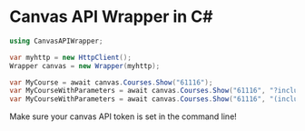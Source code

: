 # Canvas API Wrapper in C#

```c#
using CanvasAPIWrapper;

var myhttp = new HttpClient();
Wrapper canvas = new Wrapper(myhttp);

var MyCourse = await canvas.Courses.Show("61116");
var MyCourseWithParameters = await canvas.Courses.Show("61116", "?include[]=term&include[]=syllabus_body");
var MyCourseWithParameters = await canvas.Courses.Show("61116", "(include[]) term, syllabus_body (teacher_limit) 5");
```
Make sure your canvas API token is set in the command line!